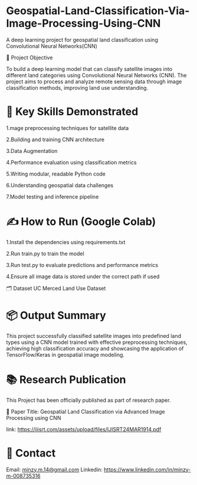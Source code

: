 # Geospatial-Land-Classification-Via-Image-Processing-Using-CNN
A deep learning project for geospatial land classification using Convolutional Neural Networks(CNN)

🎯 Project Objective

To build a deep learning model that can classify satellite images into different land categories using Convolutional Neural Networks (CNN). The project aims to process and analyze remote sensing data through image classification methods, improving land use understanding.

# 🧠 Key Skills Demonstrated

1.mage preprocessing techniques for satellite data

2.Building and training CNN architecture

3.Data Augmentation

4.Performance evaluation using classification metrics

5.Writing modular, readable Python code

6.Understanding geospatial data challenges

7.Model testing and inference pipeline

# ✍️ How to Run (Google Colab)


1.Install the dependencies using requirements.txt

2.Run train.py to train the model

3.Run test.py to evaluate predictions and performance metrics

4.Ensure all image data is stored under the correct path if used

🗂 Dataset UC Merced Land Use Dataset

# 📦 Output Summary

This project successfully classified satellite images into predefined land types using a CNN model trained with effective preprocessing techniques, achieving high classification accuracy and showcasing the application of TensorFlow/Keras in geospatial image modeling.

# 📚 Research Publication 

This Project has been officially published as part of research paper. 

 📄  Paper Title: Geospatial Land Classification via Advanced Image Processing using CNN 
 
 link: https://ijisrt.com/assets/upload/files/IJISRT24MAR1914.pdf

 # 📩 Contact

 Email: minzy.m.14@gmail.com 
 Linkedin: https://www.linkedin.com/in/minzy-m-008735316

 


